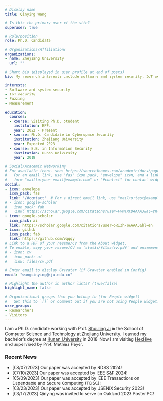 ```yaml
---
# Display name
title: Qinying Wang

# Is this the primary user of the site?
superuser: true

# Role/position
role: Ph.D. Candidate

# Organizations/Affiliations
organizations:
- name: Zhejiang University
  url: ""

# Short bio (displayed in user profile at end of posts)
bio: My research interests include software and system security, IoT security, and fuzzing.

interests:
- Software and system security
- IoT security
- Fuzzing
- Measurement

education:
  courses:
  - course: Visiting Ph.D. Student
    institution: EPFL
    year: 2022 - Present
  - course: Ph.D. Candidate in Cyberspace Security
    institution: Zhejiang University 
    year: Expected 2023
  - course: B.E. in Information Security
    institution: Hunan University
    year: 2018

# Social/Academic Networking
# For available icons, see: https://sourcethemes.com/academic/docs/page-builder/#icons
#   For an email link, use "fas" icon pack, "envelope" icon, and a link in the
#   form "mailto:your-email@example.com" or "#contact" for contact widget.
social:
- icon: envelope
  icon_pack: fas
  link: '/#contact'  # For a direct email link, use "mailto:test@example.org".
# - icon: google-scholar
#   icon_pack: fab
#   link: https://scholar.google.com/citations?user=FVMlXK8AAAAJ&hl=zh-CN
- icon: google-scholar
  icon_pack: ai
  link: https://scholar.google.com/citations?user=bRI3h-oAAAAJ&hl=en
- icon: github
  icon_pack: fab
  link: https://github.com/wqqqy
# Link to a PDF of your resume/CV from the About widget.
# To enable, copy your resume/CV to `static/files/cv.pdf` and uncomment the lines below.
# - icon: cv
#   icon_pack: ai
#   link: files/cv.pdf

# Enter email to display Gravatar (if Gravatar enabled in Config)
email: "wangqinying@zju.edu.cn"

# Highlight the author in author lists? (true/false)
highlight_name: false

# Organizational groups that you belong to (for People widget)
#   Set this to `[]` or comment out if you are not using People widget.
user_groups:
- Researchers
- Visitors
---
```


I am a Ph.D. candidate working with  Prof. [Shouling Ji](http://nesa.zju.edu.cn/webpage/crew/jsl.html) in the School of Computer Science and Technology at  [Zhejiang University](https://www.zju.edu.cn/english/). I earned my bachelor’s degree at [Hunan University](http://www-en.hnu.edu.cn/) in 2018. Now I am visiting [HexHive](http://hexhive.epfl.ch/) and supervised by Prof. Mathias Payer.


### Recent News
* [08/07/2023] Our paper was accepted by NDSS 2024!
* [07/10/2023] Our paper was accepted by IEEE S&P 2024!
* [05/09/2023] Our paper was accepted by IEEE Transactions on Dependable and Secure Computing (TDSC)!
* [03/23/2023] Our paper was accepted by USENIX Security 2023!
* [03/17/2023] Qinying was invited to serve on Oakland 2023 Poster PC!
<!-- * [10/11/2022] Our paper was accepted by USENIX Security 2023!
* [04/11/2022] Our paper was accepted by ISSTA 2022!
* [05/25/2021] Our paper was accepted by USENIX Security 2021! -->


